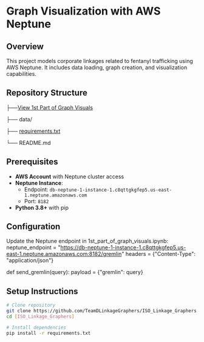 # Graph Visualization with AWS Neptune

## Overview
This project models corporate linkages related to fentanyl trafficking using AWS Neptune. It includes data loading, graph creation, and visualization capabilities.

## Repository Structure
├──[View 1st Part of Graph Visuals](https://nbviewer.org/github/TeamDLinkageGraphers/ISO_Linkage_Graphers/blob/d92742aae5fc281ee4e8aed9923ec7693eb57474/1st%20part%20of%20the%20graph%20visuals.ipynb)


├── data/

├── [requirements.txt](https://github.com/TeamDLinkageGraphers/ISO_Linkage_Graphers/blob/11aa2dd6400ae6f16953f777f523c4cd867d3d02/requirements.txt)


└── README.md


## Prerequisites
- **AWS Account** with Neptune cluster access
- **Neptune Instance**:
  - Endpoint: `db-neptune-1-instance-1.c8qttgkgfep5.us-east-1.neptune.amazonaws.com`
  - Port: `8182`
- **Python 3.8+** with pip

## Configuration

Update the Neptune endpoint in 1st_part_of_graph_visuals.ipynb:
neptune_endpoint = "https://db-neptune-1-instance-1.c8qttgkgfep5.us-east-1.neptune.amazonaws.com:8182/gremlin"
headers = {"Content-Type": "application/json"}

def send_gremlin(query):
    payload = {"gremlin": query}

## Setup Instructions
```bash
# Clone repository
git clone https://github.com/TeamDLinkageGraphers/ISO_Linkage_Graphers.git
cd [ISO_Linkage_Graphers]

# Install dependencies
pip install -r requirements.txt





